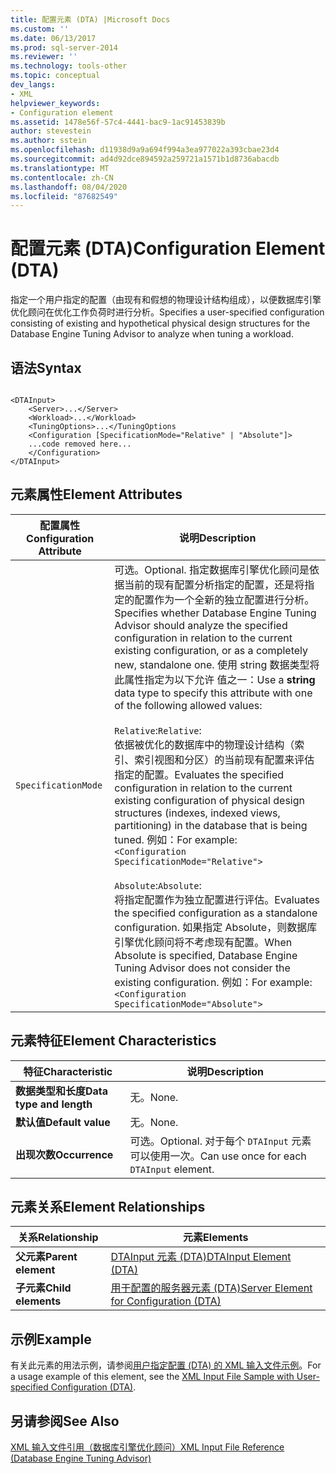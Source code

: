 ```yaml
---
title: 配置元素 (DTA) |Microsoft Docs
ms.custom: ''
ms.date: 06/13/2017
ms.prod: sql-server-2014
ms.reviewer: ''
ms.technology: tools-other
ms.topic: conceptual
dev_langs:
- XML
helpviewer_keywords:
- Configuration element
ms.assetid: 1478e56f-57c4-4441-bac9-1ac91453839b
author: stevestein
ms.author: sstein
ms.openlocfilehash: d11938d9a9a694f994a3ea977022a393cbae23d4
ms.sourcegitcommit: ad4d92dce894592a259721a1571b1d8736abacdb
ms.translationtype: MT
ms.contentlocale: zh-CN
ms.lasthandoff: 08/04/2020
ms.locfileid: "87682549"
---
```

# <a name="configuration-element-dta"></a><span data-ttu-id="098e0-102">配置元素 (DTA)</span><span class="sxs-lookup"><span data-stu-id="098e0-102">Configuration Element (DTA)</span></span>
  <span data-ttu-id="098e0-103">指定一个用户指定的配置（由现有和假想的物理设计结构组成），以便数据库引擎优化顾问在优化工作负荷时进行分析。</span><span class="sxs-lookup"><span data-stu-id="098e0-103">Specifies a user-specified configuration consisting of existing and hypothetical physical design structures for the Database Engine Tuning Advisor to analyze when tuning a workload.</span></span>  
  
## <a name="syntax"></a><span data-ttu-id="098e0-104">语法</span><span class="sxs-lookup"><span data-stu-id="098e0-104">Syntax</span></span>  
  
```  
  
<DTAInput>  
    <Server>...</Server>  
    <Workload>...</Workload>  
    <TuningOptions>...</TuningOptions  
    <Configuration [SpecificationMode="Relative" | "Absolute"]>  
    ...code removed here...  
    </Configuration>  
</DTAInput>  
```  
  
## <a name="element-attributes"></a><span data-ttu-id="098e0-105">元素属性</span><span class="sxs-lookup"><span data-stu-id="098e0-105">Element Attributes</span></span>  
  
|<span data-ttu-id="098e0-106">配置属性</span><span class="sxs-lookup"><span data-stu-id="098e0-106">Configuration Attribute</span></span>|<span data-ttu-id="098e0-107">说明</span><span class="sxs-lookup"><span data-stu-id="098e0-107">Description</span></span>|  
|-----------------------------|-----------------|  
|`SpecificationMode`|<span data-ttu-id="098e0-108">可选。</span><span class="sxs-lookup"><span data-stu-id="098e0-108">Optional.</span></span> <span data-ttu-id="098e0-109">指定数据库引擎优化顾问是依据当前的现有配置分析指定的配置，还是将指定的配置作为一个全新的独立配置进行分析。</span><span class="sxs-lookup"><span data-stu-id="098e0-109">Specifies whether Database Engine Tuning Advisor should analyze the specified configuration in relation to the current existing configuration, or as a completely new, standalone one.</span></span> <span data-ttu-id="098e0-110">使用 string 数据类型将此属性指定为以下允许  值之一：</span><span class="sxs-lookup"><span data-stu-id="098e0-110">Use a **string** data type to specify this attribute with one of the following allowed values:</span></span><br /><br /> <span data-ttu-id="098e0-111">`Relative`:</span><span class="sxs-lookup"><span data-stu-id="098e0-111">`Relative`:</span></span> <br />                  <span data-ttu-id="098e0-112">依据被优化的数据库中的物理设计结构（索引、索引视图和分区）的当前现有配置来评估指定的配置。</span><span class="sxs-lookup"><span data-stu-id="098e0-112">Evaluates the specified configuration in relation to the current existing configuration of physical design structures (indexes, indexed views, partitioning) in the database that is being tuned.</span></span> <span data-ttu-id="098e0-113">例如：</span><span class="sxs-lookup"><span data-stu-id="098e0-113">For example:</span></span> <br />`<Configuration SpecificationMode="Relative">`<br /><br /> <span data-ttu-id="098e0-114">`Absolute`:</span><span class="sxs-lookup"><span data-stu-id="098e0-114">`Absolute`:</span></span> <br />                  <span data-ttu-id="098e0-115">将指定配置作为独立配置进行评估。</span><span class="sxs-lookup"><span data-stu-id="098e0-115">Evaluates the specified configuration as a standalone configuration.</span></span> <span data-ttu-id="098e0-116">如果指定 Absolute，则数据库引擎优化顾问将不考虑现有配置。</span><span class="sxs-lookup"><span data-stu-id="098e0-116">When Absolute is specified, Database Engine Tuning Advisor does not consider the existing configuration.</span></span> <span data-ttu-id="098e0-117">例如：</span><span class="sxs-lookup"><span data-stu-id="098e0-117">For example:</span></span><br />`<Configuration SpecificationMode="Absolute">`|  
  
## <a name="element-characteristics"></a><span data-ttu-id="098e0-118">元素特征</span><span class="sxs-lookup"><span data-stu-id="098e0-118">Element Characteristics</span></span>  
  
|<span data-ttu-id="098e0-119">特征</span><span class="sxs-lookup"><span data-stu-id="098e0-119">Characteristic</span></span>|<span data-ttu-id="098e0-120">说明</span><span class="sxs-lookup"><span data-stu-id="098e0-120">Description</span></span>|  
|--------------------|-----------------|  
|<span data-ttu-id="098e0-121">**数据类型和长度**</span><span class="sxs-lookup"><span data-stu-id="098e0-121">**Data type and length**</span></span>|<span data-ttu-id="098e0-122">无。</span><span class="sxs-lookup"><span data-stu-id="098e0-122">None.</span></span>|  
|<span data-ttu-id="098e0-123">**默认值**</span><span class="sxs-lookup"><span data-stu-id="098e0-123">**Default value**</span></span>|<span data-ttu-id="098e0-124">无。</span><span class="sxs-lookup"><span data-stu-id="098e0-124">None.</span></span>|  
|<span data-ttu-id="098e0-125">**出现次数**</span><span class="sxs-lookup"><span data-stu-id="098e0-125">**Occurrence**</span></span>|<span data-ttu-id="098e0-126">可选。</span><span class="sxs-lookup"><span data-stu-id="098e0-126">Optional.</span></span> <span data-ttu-id="098e0-127">对于每个 `DTAInput` 元素可以使用一次。</span><span class="sxs-lookup"><span data-stu-id="098e0-127">Can use once for each `DTAInput` element.</span></span>|  
  
## <a name="element-relationships"></a><span data-ttu-id="098e0-128">元素关系</span><span class="sxs-lookup"><span data-stu-id="098e0-128">Element Relationships</span></span>  
  
|<span data-ttu-id="098e0-129">关系</span><span class="sxs-lookup"><span data-stu-id="098e0-129">Relationship</span></span>|<span data-ttu-id="098e0-130">元素</span><span class="sxs-lookup"><span data-stu-id="098e0-130">Elements</span></span>|  
|------------------|--------------|  
|<span data-ttu-id="098e0-131">**父元素**</span><span class="sxs-lookup"><span data-stu-id="098e0-131">**Parent element**</span></span>|[<span data-ttu-id="098e0-132">DTAInput 元素 (DTA)</span><span class="sxs-lookup"><span data-stu-id="098e0-132">DTAInput Element &#40;DTA&#41;</span></span>](dtainput-element-dta.md)|  
|<span data-ttu-id="098e0-133">**子元素**</span><span class="sxs-lookup"><span data-stu-id="098e0-133">**Child elements**</span></span>|[<span data-ttu-id="098e0-134">用于配置的服务器元素 (DTA)</span><span class="sxs-lookup"><span data-stu-id="098e0-134">Server Element for Configuration &#40;DTA&#41;</span></span>](server-element-for-configuration-dta.md)|  
  
## <a name="example"></a><span data-ttu-id="098e0-135">示例</span><span class="sxs-lookup"><span data-stu-id="098e0-135">Example</span></span>  
 <span data-ttu-id="098e0-136">有关此元素的用法示例，请参阅[用户指定配置 (DTA) 的 XML 输入文件示例](xml-input-file-sample-with-user-specified-configuration-dta.md)。</span><span class="sxs-lookup"><span data-stu-id="098e0-136">For a usage example of this element, see the [XML Input File Sample with User-specified Configuration &#40;DTA&#41;](xml-input-file-sample-with-user-specified-configuration-dta.md).</span></span>  
  
## <a name="see-also"></a><span data-ttu-id="098e0-137">另请参阅</span><span class="sxs-lookup"><span data-stu-id="098e0-137">See Also</span></span>  
 [<span data-ttu-id="098e0-138">XML 输入文件引用（数据库引擎优化顾问）</span><span class="sxs-lookup"><span data-stu-id="098e0-138">XML Input File Reference &#40;Database Engine Tuning Advisor&#41;</span></span>](xml-input-file-reference-database-engine-tuning-advisor.md)  
  
  
